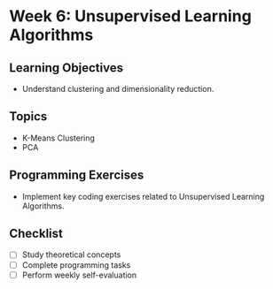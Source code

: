 # Week 6: Unsupervised Learning Algorithms

## Learning Objectives
- Understand clustering and dimensionality reduction.

## Topics
- K-Means Clustering
- PCA

## Programming Exercises
- Implement key coding exercises related to Unsupervised Learning Algorithms.

## Checklist
- [ ] Study theoretical concepts
- [ ] Complete programming tasks
- [ ] Perform weekly self-evaluation
